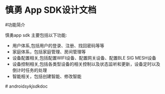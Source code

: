# 慎勇 App SDK设计文档

#功能简介

慎勇app sdk 主要包括以下功能:  

* 用户体系,包括用户的登录、注册、找回密码等等  
* 家庭体系，包括家庭管理、房间管理等  
* 设备配置相关,包括配置WIFI设备、配置网关设备、配置BLE SIG MESH设备  
* 设备控制相关,包括各类型设备的相关控制以及状态监听和更新，设备定时以及倒计时任务的处理  
* 智能相关，包括创建智能、修改智能  
 

#   a n d r o i d _ s y k j s d k _ d o c  
 